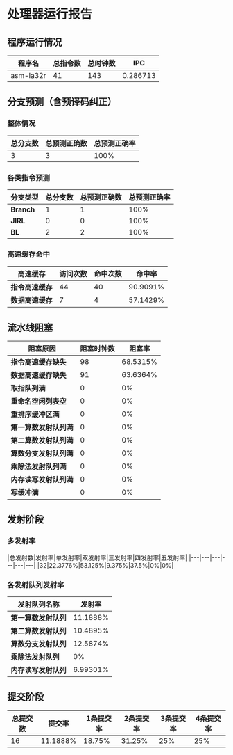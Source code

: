 # 处理器运行报告
## 程序运行情况
|程序名|总指令数|总时钟数|IPC|
|---|---|---|---|
|asm-la32r|41|143|0.286713|

## 分支预测（含预译码纠正）
### 整体情况
|总分支数|总预测正确数|总预测正确率|
|---|---|---|
|3|3|100%|

### 各类指令预测
|分支类型|总分支数|总预测正确数|总预测正确率|
|---|---|---|---|
|**Branch**| 1 | 1 | 100%|
|**JIRL**| 0 | 0 | 100%|
|**BL**| 2 | 2 | 100%|

### 高速缓存命中
|高速缓存|访问次数|命中次数|命中率|
|---|---|---|---|
|**指令高速缓存**| 44 | 40 | 90.9091%|
|**数据高速缓存**| 7 | 4 | 57.1429%|
## 流水线阻塞
|阻塞原因|阻塞时钟数|阻塞率|
|---|---|---|
|**指令高速缓存缺失**| 98 | 68.5315%|
|**数据高速缓存缺失**| 91 | 63.6364%|
|**取指队列满**| 0 | 0%|
|**重命名空闲列表空**|0 | 0%|
|**重排序缓冲区满**|0 | 0%|
|**第一算数发射队列满**|0 | 0%|
|**第二算数发射队列满**|0 | 0%|
|**算数分支发射队列满**|0 | 0%|
|**乘除法发射队列满**|0 | 0%|
|**内存读写发射队列满**|0 | 0%|
|**写缓冲满**|0 | 0%|

## 发射阶段
### 多发射率
|总发射数|发射率|单发射率|双发射率|三发射率|四发射率|五发射率|
|---|---|---|---|---|---|
|32|22.3776%|53.125%|9.375%|37.5%|0%|0%|

### 各发射队列发射率
|发射队列名称|发射率|
|---|---|
|**第一算数发射队列**|11.1888%|
|**第二算数发射队列**|10.4895%|
|**算数分支发射队列**|12.5874%|
|**乘除法发射队列**|0%|
|**内存读写发射队列**|6.99301%|

## 提交阶段
|总提交数|提交率|1条提交率|2条提交率|3条提交率|4条提交率|
|---|---|---|---|---|---|
|16|11.1888%|18.75%|31.25%|25%|25%|
